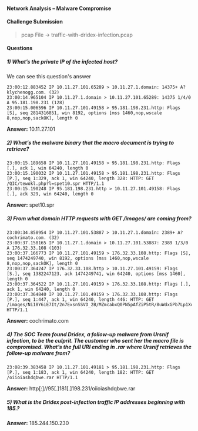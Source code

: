#### Network Analysis – Malware Compromise

#### Challenge Submission

> pcap File ->  traffic-with-dridex-infection.pcap

#### Questions

##### 1) What’s the private IP of the infected host?

We can see this question's answer 

```
23:00:12.883452 IP 10.11.27.101.65289 > 10.11.27.1.domain: 14375+ A? klychenogg.com. (32)
23:00:14.965104 IP 10.11.27.1.domain > 10.11.27.101.65289: 14375 1/4/0 A 95.181.198.231 (128)
23:00:15.006596 IP 10.11.27.101.49158 > 95.181.198.231.http: Flags [S], seq 2814316851, win 8192, options [mss 1460,nop,wscale 8,nop,nop,sackOK], length 0
```

**Answer:** 10.11.27.101

##### 2) What’s the malware binary that the macro document is trying to retrieve?

```
23:00:15.189658 IP 10.11.27.101.49158 > 95.181.198.231.http: Flags [.], ack 1, win 64240, length 0
23:00:15.190032 IP 10.11.27.101.49158 > 95.181.198.231.http: Flags [P.], seq 1:329, ack 1, win 64240, length 328: HTTP: GET /QIC/tewokl.php?l=spet10.spr HTTP/1.1
23:00:15.190248 IP 95.181.198.231.http > 10.11.27.101.49158: Flags [.], ack 329, win 64240, length 0
```

**Answer:** spet10.spr

##### 3) From what domain HTTP requests with GET /images/ are coming from?

```
23:00:34.858954 IP 10.11.27.101.53887 > 10.11.27.1.domain: 2389+ A? cochrimato.com. (32)
23:00:37.158165 IP 10.11.27.1.domain > 10.11.27.101.53887: 2389 1/3/0 A 176.32.33.108 (103)
23:00:37.166773 IP 10.11.27.101.49159 > 176.32.33.108.http: Flags [S], seq 1474249740, win 8192, options [mss 1460,nop,wscale 8,nop,nop,sackOK], length 0
23:00:37.364247 IP 176.32.33.108.http > 10.11.27.101.49159: Flags [S.], seq 1382247123, ack 1474249741, win 64240, options [mss 1460], length 0
23:00:37.364522 IP 10.11.27.101.49159 > 176.32.33.108.http: Flags [.], ack 1, win 64240, length 0
23:00:37.364840 IP 10.11.27.101.49159 > 176.32.33.108.http: Flags [P.], seq 1:447, ack 1, win 64240, length 446: HTTP: GET /images/Ni18Y6iE7It/2n7ExsnSSVD_2B/MZmcabxQ0PN5pAfZiP5tR/8uWdxGPb7Lp1Xq9N/ytalso_2FocgBTt/WVGwqXZT52jiw_2Fng/ACRK_2BMb/siSbmUR4eCjr_2FxBE_2/F_2BRSuCdY3cNhAkTe3/ih34K9F_2BEPab_2Fe3LQL/ojw.avi HTTP/1.1
```

**Answer:** cochrimato.com

##### 4) The SOC Team found Dridex, a follow-up malware from Ursnif infection, to be the culprit. The customer who sent her the macro file is compromised. What’s the full URI ending in .rar where Ursnif retrieves the follow-up malware from?

```
23:08:39.383458 IP 10.11.27.101.49181 > 95.181.198.231.http: Flags [P.], seq 1:183, ack 1, win 64240, length 182: HTTP: GET /oiioiashdqbwe.rar HTTP/1.1
```

**Answer:** http[:]//95[.]181[.]198.231/oiioiashdqbwe.rar

##### 5) What is the Dridex post-infection traffic IP addresses beginning with 185.? 

**Answer:** 185.244.150.230

